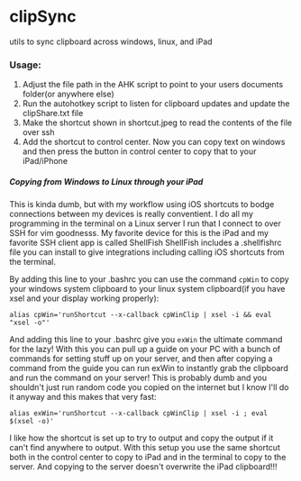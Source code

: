# clipSync
utils to sync clipboard across windows, linux, and iPad

### Usage:
1. Adjust the file path in the AHK script to point to your users documents folder(or anywhere else)
2. Run the autohotkey script to listen for clipboard updates and update the clipShare.txt file
3. Make the shortcut shown in shortcut.jpeg to read the contents of the file over ssh
4. Add the shortcut to control center. Now you can copy text on windows and then press the button in control center to copy that to your iPad/iPhone

##### Copying from Windows to Linux through your iPad
This is kinda dumb, but with my workflow using iOS shortcuts to bodge connections between my devices is really conventient.
I do all my programming in the terminal on a Linux server I run that I connect to over SSH for vim goodnesss.
My favorite device for this is the iPad and my favorite SSH client app is called ShellFish
ShellFish includes a .shellfishrc file you can install to give integrations including calling iOS shortcuts from the terminal.

By adding this line to your .bashrc you can use the command `cpWin` to copy your windows system clipboard to your linux system clipboard(if you have xsel and your display working properly):
```
alias cpWin='runShortcut --x-callback cpWinClip | xsel -i && eval "xsel -o"'
```

And adding this line to your .bashrc give you `exWin` the ultimate command for the lazy! With this you can pull up a guide on your PC with a bunch of commands for setting stuff up on your server, and then after copying a command from the guide you can run exWin to instantly grab the clipboard and run the command on your server! This is probably dumb and you shouldn't just run random code you copied on the internet but I know I'll do it anyway and this makes that very fast:
```
alias exWin='runShortcut --x-callback cpWinClip | xsel -i ; eval $(xsel -o)'
```


I like how the shortcut is set up to try to output and copy the output if it can't find anywhere to output. With this setup you use the same shortcut both in the control center to copy to iPad and in the terminal to copy to the server. And copying to the server doesn't overwrite the iPad clipboard!!!
